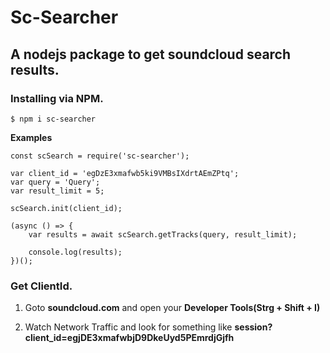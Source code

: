 # Sc-Searcher
## A nodejs package to get soundcloud search results.

### Installing via NPM.

```$ npm i sc-searcher```

**Examples**

    const scSearch = require('sc-searcher');

    var client_id = 'egDzE3xmafwb5ki9VMBsIXdrtAEmZPtq';
    var query = 'Query';
    var result_limit = 5;

    scSearch.init(client_id);

    (async () => {
        var results = await scSearch.getTracks(query, result_limit);

        console.log(results);
    })();



### Get ClientId.

1. Goto **soundcloud.com** and open your **Developer Tools(Strg + Shift + I)**

2. Watch Network Traffic and look for something like **session?client_id=egjDE3xmafwbjD9DkeUyd5PEmrdjGjfh**
